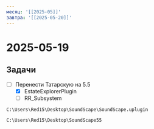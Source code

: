 ```yaml
---
месяц: '[[2025-05]]'
завтра: '[[2025-05-20]]'
---
```


# 2025-05-19

## Задачи

 - [ ] Перенести Татарскую на 5.5
	 - [x] EstateExplorerPlugin
	 - [ ] RR_Subsystem
```
C:\Users\Red15\Desktop\SoundScape\SoundScape.uplugin
```
```
C:\Users\Red15\Desktop\SoundScape55
```
